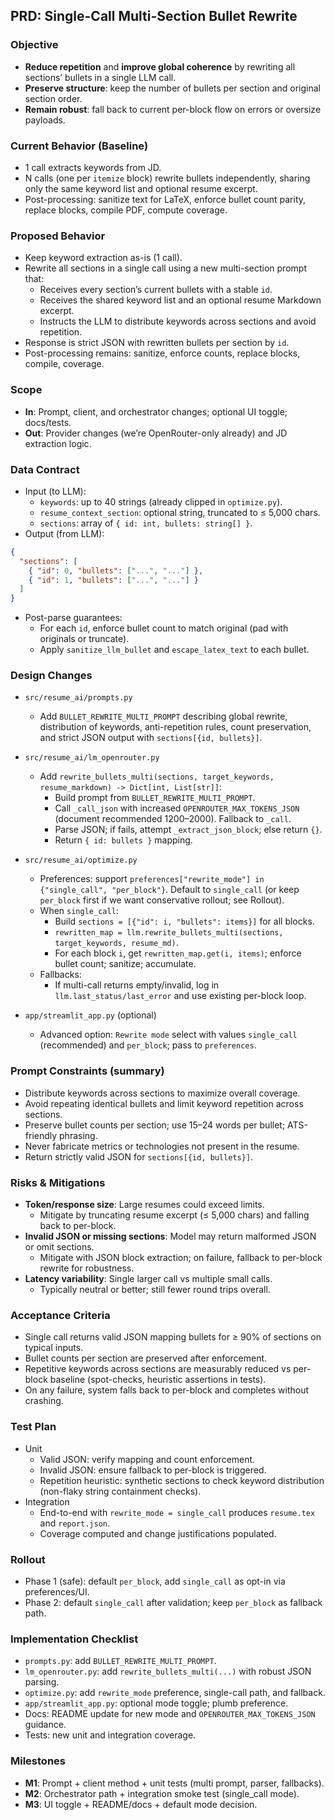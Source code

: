 ## PRD: Single-Call Multi-Section Bullet Rewrite

### Objective
- **Reduce repetition** and **improve global coherence** by rewriting all sections’ bullets in a single LLM call.
- **Preserve structure**: keep the number of bullets per section and original section order.
- **Remain robust**: fall back to current per-block flow on errors or oversize payloads.

### Current Behavior (Baseline)
- 1 call extracts keywords from JD.
- N calls (one per `itemize` block) rewrite bullets independently, sharing only the same keyword list and optional resume excerpt.
- Post-processing: sanitize text for LaTeX, enforce bullet count parity, replace blocks, compile PDF, compute coverage.

### Proposed Behavior
- Keep keyword extraction as-is (1 call).
- Rewrite all sections in a single call using a new multi-section prompt that:
  - Receives every section’s current bullets with a stable `id`.
  - Receives the shared keyword list and an optional resume Markdown excerpt.
  - Instructs the LLM to distribute keywords across sections and avoid repetition.
- Response is strict JSON with rewritten bullets per section by `id`.
- Post-processing remains: sanitize, enforce counts, replace blocks, compile, coverage.

### Scope
- **In**: Prompt, client, and orchestrator changes; optional UI toggle; docs/tests.
- **Out**: Provider changes (we’re OpenRouter-only already) and JD extraction logic.

### Data Contract
- Input (to LLM):
  - `keywords`: up to 40 strings (already clipped in `optimize.py`).
  - `resume_context_section`: optional string, truncated to ≤ 5,000 chars.
  - `sections`: array of `{ id: int, bullets: string[] }`.
- Output (from LLM):
```json
{
  "sections": [
    { "id": 0, "bullets": ["...", "..."] },
    { "id": 1, "bullets": ["...", "..."] }
  ]
}
```
- Post-parse guarantees:
  - For each `id`, enforce bullet count to match original (pad with originals or truncate).
  - Apply `sanitize_llm_bullet` and `escape_latex_text` to each bullet.

### Design Changes
- `src/resume_ai/prompts.py`
  - Add `BULLET_REWRITE_MULTI_PROMPT` describing global rewrite, distribution of keywords, anti-repetition rules, count preservation, and strict JSON output with `sections[{id, bullets}]`.

- `src/resume_ai/lm_openrouter.py`
  - Add `rewrite_bullets_multi(sections, target_keywords, resume_markdown) -> Dict[int, List[str]]`:
    - Build prompt from `BULLET_REWRITE_MULTI_PROMPT`.
    - Call `_call_json` with increased `OPENROUTER_MAX_TOKENS_JSON` (document recommended 1200–2000). Fallback to `_call`.
    - Parse JSON; if fails, attempt `_extract_json_block`; else return `{}`.
    - Return `{ id: bullets }` mapping.

- `src/resume_ai/optimize.py`
  - Preferences: support `preferences["rewrite_mode"] in {"single_call", "per_block"}`. Default to `single_call` (or keep `per_block` first if we want conservative rollout; see Rollout).
  - When `single_call`:
    - Build `sections = [{"id": i, "bullets": items}]` for all blocks.
    - `rewritten_map = llm.rewrite_bullets_multi(sections, target_keywords, resume_md)`.
    - For each block `i`, get `rewritten_map.get(i, items)`; enforce bullet count; sanitize; accumulate.
  - Fallbacks:
    - If multi-call returns empty/invalid, log in `llm.last_status/last_error` and use existing per-block loop.

- `app/streamlit_app.py` (optional)
  - Advanced option: `Rewrite mode` select with values `single_call` (recommended) and `per_block`; pass to `preferences`.

### Prompt Constraints (summary)
- Distribute keywords across sections to maximize overall coverage.
- Avoid repeating identical bullets and limit keyword repetition across sections.
- Preserve bullet counts per section; use 15–24 words per bullet; ATS-friendly phrasing.
- Never fabricate metrics or technologies not present in the resume.
- Return strictly valid JSON for `sections[{id, bullets}]`.

### Risks & Mitigations
- **Token/response size**: Large resumes could exceed limits.
  - Mitigate by truncating resume excerpt (≤ 5,000 chars) and falling back to per-block.
- **Invalid JSON or missing sections**: Model may return malformed JSON or omit sections.
  - Mitigate with JSON block extraction; on failure, fallback to per-block rewrite for robustness.
- **Latency variability**: Single larger call vs multiple small calls.
  - Typically neutral or better; still fewer round trips overall.

### Acceptance Criteria
- Single call returns valid JSON mapping bullets for ≥ 90% of sections on typical inputs.
- Bullet counts per section are preserved after enforcement.
- Repetitive keywords across sections are measurably reduced vs per-block baseline (spot-checks, heuristic assertions in tests).
- On any failure, system falls back to per-block and completes without crashing.

### Test Plan
- Unit
  - Valid JSON: verify mapping and count enforcement.
  - Invalid JSON: ensure fallback to per-block is triggered.
  - Repetition heuristic: synthetic sections to check keyword distribution (non-flaky string containment checks).
- Integration
  - End-to-end with `rewrite_mode = single_call` produces `resume.tex` and `report.json`.
  - Coverage computed and change justifications populated.

### Rollout
- Phase 1 (safe): default `per_block`, add `single_call` as opt-in via preferences/UI.
- Phase 2: default `single_call` after validation; keep `per_block` as fallback path.

### Implementation Checklist
- `prompts.py`: add `BULLET_REWRITE_MULTI_PROMPT`.
- `lm_openrouter.py`: add `rewrite_bullets_multi(...)` with robust JSON parsing.
- `optimize.py`: add `rewrite_mode` preference, single-call path, and fallback.
- `app/streamlit_app.py`: optional mode toggle; plumb preference.
- Docs: README update for new mode and `OPENROUTER_MAX_TOKENS_JSON` guidance.
- Tests: new unit and integration coverage.

### Milestones
- **M1**: Prompt + client method + unit tests (multi prompt, parser, fallbacks).
- **M2**: Orchestrator path + integration smoke test (single_call mode).
- **M3**: UI toggle + README/docs + default mode decision.


